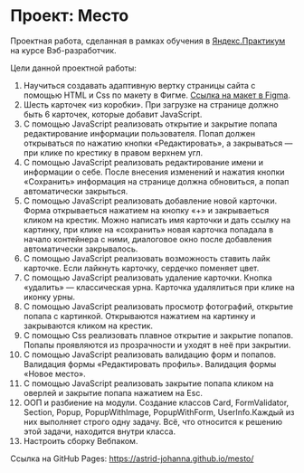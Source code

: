 # Проект: Место
Проектная работа, сделанная в рамках обучения в [Яндекс.Практикум](https://practicum.yandex.ru) на курсе Вэб-разработчик.

Цели данной проектной работы:
  1. Научиться создавать адаптивную вертку страницы сайта с помощью HTML и Css по макету в Фигме. [Ссылка на макет в Figma](https://www.figma.com/file/bjyvbKKJN2naO0ucURl2Z0/JavaScript.-Sprint-5?node-id=50160%3A347&t=ENfz4DuSPjbzBEH2-0).
  2. Шесть карточек «из коробки». При загрузке на странице должно быть 6 карточек, которые добавит JavaScript.  
  3. С помощью JavaScript реализовать открытие и закрытие попапа редактирование информации пользователя. Попап должен открываться по нажатию кнопки «Редактировать», а закрываться — при клике по крестику в правом верхнем угл.
  4. С помощью JavaScript реализовать редактирование имени и информации о себе. После внесения изменений и нажатия кнопки «Сохранить» информация на странице должна обновиться, а попап автоматически закрыться.
  5.  С помощью JavaScript реализовать добавление новой карточки. Форма открываеться нажатием на кнопку «+» и закрываеться кликом на крестик. Можно написать имя карточки и дать ссылку на картинку, при клике на «сохранить» новая карточка попадала в начало контейнера с ними, диалоговое окно после добавления автоматически закрывалось.
  6. С помощью JavaScript реализовать возможность ставить лайк карточке. Если лайкнуть карточку, сердечко поменяет цвет.
  7. С помощью JavaScript реализовать удаление карточки. Кнопка «удалить» — классическая урна. Карточка удалялиться при клике на иконку урны.
  8. С помощью JavaScript реализовать просмотр фотографий, открытие попапа с картинкой. Открываются нажатием на картинку и закрываются кликом на крестик.
  9. С помощью Css реализовать плавное открытие и закрытие попапов. Попапы проявляются из прозрачности и уходят в неё при закрытии.
  10. С помощью JavaScript реализовать валидацию форм и попапов. Валидация формы «Редактировать профиль». Валидация формы «Новое место».
  11. С помощью JavaScript реализовать закрытие попапа кликом на оверлей и закрытие попапа нажатием на Esc.
  12. ООП и разбиение на модули. Создание классов Card, FormValidator, Section, Popup, PopupWithImage, PopupWithForm, UserInfo.Каждый из них выполняет строго одну задачу. Всё, что относится к решению этой задачи, находится внутри класса. 
  13. Настроить сборку Вебпаком.

  Ссылка на GitHub Pages: https://astrid-johanna.github.io/mesto/

